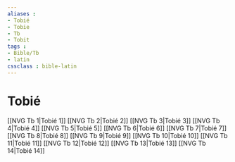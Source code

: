 ```yaml
---
aliases : 
- Tobié
- Tobie
- Tb
- Tobit
tags : 
- Bible/Tb
- latin
cssclass : bible-latin
---
```


# Tobié

[[NVG Tb 1|Tobié 1]]
[[NVG Tb 2|Tobié 2]]
[[NVG Tb 3|Tobié 3]]
[[NVG Tb 4|Tobié 4]]
[[NVG Tb 5|Tobié 5]]
[[NVG Tb 6|Tobié 6]]
[[NVG Tb 7|Tobié 7]]
[[NVG Tb 8|Tobié 8]]
[[NVG Tb 9|Tobié 9]]
[[NVG Tb 10|Tobié 10]]
[[NVG Tb 11|Tobié 11]]
[[NVG Tb 12|Tobié 12]]
[[NVG Tb 13|Tobié 13]]
[[NVG Tb 14|Tobié 14]]

